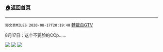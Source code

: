 ﻿###  [:house:返回首頁](https://github.com/ourhimalayas/txt)
---

`郭文贵MILES 2020-08-17T20:19:40` [轉載自GTV](https://gtv.org/web/#/UserInfo/5e596957357cc612d35a8044)

8月17日：这个不要脸的CCp……

![](https://filegroup.gtv.org/cdn-cgi/image/width=600/https://filegroup.gtv.org/group3/default/20200817/20/19/0/4c8ab783312bae57237e1a733ac1a38f.jpeg)
![](https://filegroup.gtv.org/cdn-cgi/image/width=600/https://filegroup.gtv.org/group3/default/20200817/20/19/0/530f3ab88f1a42f9fa762ddffa2abfaa.jpeg)
![](https://filegroup.gtv.org/cdn-cgi/image/width=600/https://filegroup.gtv.org/group3/default/20200817/20/19/0/64db36b2da00639198bde393d0f2946c.jpeg)
